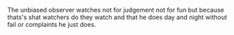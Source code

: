 The unbiased observer watches  not for judgement not for fun but because thats's shat watchers do they watch and that he does  day and night without fail or complaints he just does.
 


